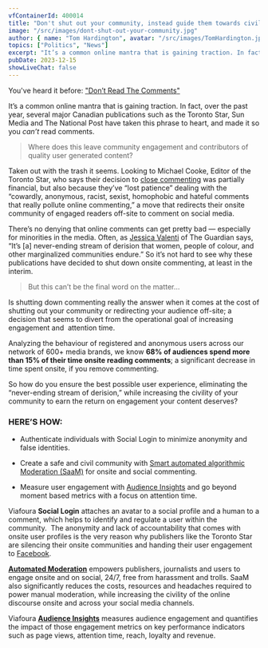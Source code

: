 ```yaml
---
vfContainerId: 400014
title: "Don't shut out your community, instead guide them towards civility"
image: "/src/images/dont-shut-out-your-community.jpg"
author: { name: "Tom Hardington", avatar: "/src/images/TomHardington.jpg" }
topics: ["Politics", "News"]
excerpt: "It’s a common online mantra that is gaining traction. In fact, over the past year, several major Canadian publications such as the Toronto Star, Sun Media and The National Post have taken this phrase to heart, and made it so you can’t read comments."
pubDate: 2023-12-15
showLiveChat: false
---
```


You've heard it before: ["Don’t Read The Comments](http://www.salon.com/2015/09/11/dont_read_the_comments_the_trolls_racists_and_abusers_won_reasonable_online_feedback_is_a_thing_of_the_distant_past/)["](http://www.salon.com/2015/09/11/dont_read_the_comments_the_trolls_racists_and_abusers_won_reasonable_online_feedback_is_a_thing_of_the_distant_past/)

It’s a common online mantra that is gaining traction. In fact, over the past year, several major Canadian publications such as the Toronto Star, Sun Media and The National Post have taken this phrase to heart, and made it so you *can’t* read comments.

> Where does this leave community engagement and contributors of quality user generated content?

Taken out with the trash it seems. Looking to Michael Cooke, Editor of the Toronto Star, who says their decision to [close commenting](http://www.rcinet.ca/en/2015/12/17/newspaper-kills-online-comments-hateful-content/) was partially financial, but also because they’ve “lost patience” dealing with the “cowardly, anonymous, racist, sexist, homophobic and hateful comments that really pollute online commenting,” a move that redirects their onsite community of engaged readers off-site to comment on social media.

There’s no denying that online comments can get pretty bad — especially for minorities in the media. Often, as [Jessica Valenti](http://www.theguardian.com/commentisfree/2015/sep/10/end-online-comments) of The Guardian says, “It’s \[a\] never-ending stream of derision that women, people of colour, and other marginalized communities endure.” So it’s not hard to see why these publications have decided to shut down onsite commenting, at least in the interim.

> But this can’t be the final word on the matter…

<div class="viafoura">
  <vf-conversation-starter target="vf-conversations-container"></vf-conversation-starter>
</div>

Is shutting down commenting really the answer when it comes at the cost of shutting out your community or redirecting your audience off-site; a decision that seems to divert from the operational goal of increasing engagement and  attention time.

Analyzing the behaviour of registered and anonymous users across our network of 600+ media brands, we know **68% of audiences spend more than 15% of their time onsite reading comments**; a significant decrease in time spent onsite, if you remove commenting.

So how do you ensure the best possible user experience, eliminating the “never-ending stream of derision,” while increasing the civility of your community to earn the return on engagement your content deserves?

### HERE’S HOW:

- Authenticate individuals with Social Login to minimize anonymity and false identities.

- Create a safe and civil community with [Smart automated algorithmic Moderation (SaaM)](http://viafoura.com/blog/human-vs-machine-the-moderation-wars/) for onsite and social commenting.

- Measure user engagement with [Audience Insights](http://viafoura.com/the-platform/) and go beyond moment based metrics with a focus on attention time.

<div class="viafoura">
  <vf-content-recirculation title="Trending Conversations" limit="5" days-published="1" trend-window="1" sort="comments"></vf-content-recirculation>
</div>

Viafoura **Social Login** attaches an avatar to a social profile and a human to a comment, which helps to identify and regulate a user within the community.  The anonymity and lack of accountability that comes with onsite user profiles is the very reason why publishers like the Toronto Star are silencing their onsite communities and handing their user engagement to [Facebook](http://viafoura.com/blog/viafoura-displaces-facebook-at-the-times-news/).

[**Automated Moderation**](http://viafoura.com/blog/onlinecommenting/) empowers publishers, journalists and users to engage onsite and on social, 24/7, free from harassment and trolls. SaaM also significantly reduces the costs, resources and headaches required to power manual moderation, while increasing the civility of the online discourse onsite and across your social media channels.

Viafoura [**Audience Insights**](http://viafoura.wpengine.com/the-platform/) measures audience engagement and quantifies the impact of those engagement metrics on key performance indicators such as page views, attention time, reach, loyalty and revenue.

<div class="viafoura" id="vf-conversations-container">
  <vf-conversations></vf-conversations>
</div>

